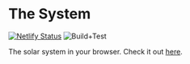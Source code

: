# The System

[![Netlify Status](https://api.netlify.com/api/v1/badges/245f7f94-8e6e-4beb-bfbb-af9ce9c68105/deploy-status)](https://app.netlify.com/sites/the-system/deploys) ![Build+Test](https://github.com/ryan-rushton/the-system/workflows/Build+Test/badge.svg?branch=master)

The solar system in your browser. Check it out [here](https://the-system.netlify.app/).
